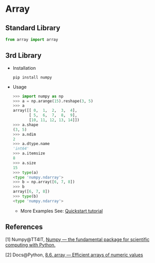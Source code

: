 # Array

## Standard Library

```python
from array import array
```

## 3rd Library

* Installation

  ```shell
  pip install numpy
  ```

* Usage

  ```python
  >>> import numpy as np
  >>> a = np.arange(15).reshape(3, 5)
  >>> a
  array([[ 0,  1,  2,  3,  4],
         [ 5,  6,  7,  8,  9],
         [10, 11, 12, 13, 14]])
  >>> a.shape
  (3, 5)
  >>> a.ndim
  2
  >>> a.dtype.name
  'int64'
  >>> a.itemsize
  8
  >>> a.size
  15
  >>> type(a)
  <type 'numpy.ndarray'>
  >>> b = np.array([6, 7, 8])
  >>> b
  array([6, 7, 8])
  >>> type(b)
  <type 'numpy.ndarray'>
  ```

  * More Examples See: [Quickstart tutorial](https://docs.scipy.org/doc/numpy-dev/user/quickstart.html)

## References

[1] Numpy@TT4IT, [Numpy — the fundamental package for scientific computing with Python.](http://tt4it.com/resources/discuss/945/)

[2] Docs@Python, [8.6. array — Efficient arrays of numeric values](https://docs.python.org/2/library/array.html)